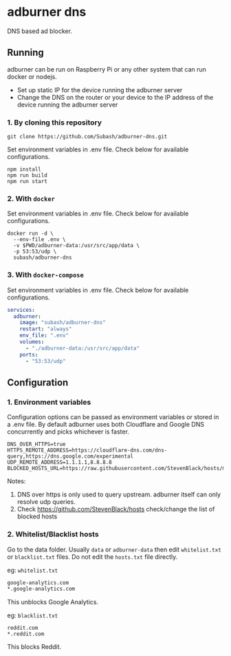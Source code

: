 # adburner dns
DNS based ad blocker.

## Running

adburner can be run on Raspberry Pi or any other system that can run docker or nodejs.

- Set up static IP for the device running the adburner server
- Change the DNS on the router or your device to the IP address of the device running the adburner server

### 1. By cloning this repository

```shell
git clone https://github.com/Subash/adburner-dns.git
```

Set environment variables in .env file. Check below for available configurations.

```shell
npm install
npm run build
npm run start
```

### 2. With `docker`

Set environment variables in .env file. Check below for available configurations.

```shell
docker run -d \
  --env-file .env \
  -v $PWD/adburner-data:/usr/src/app/data \
  -p 53:53/udp \
  subash/adburner-dns
```

### 3. With `docker-compose`

Set environment variables in .env file. Check below for available configurations.

```yaml
services:
  adburner:
    image: "subash/adburner-dns"  
    restart: "always"
    env_file: ".env"
    volumes:
      - "./adburner-data:/usr/src/app/data"
    ports:
      - "53:53/udp"
```


## Configuration

### 1. Environment variables

Configuration options can be passed as environment variables or stored in a .env file.
By default adburner uses both Cloudflare and Google DNS concurrently and picks whichever is faster.
```
DNS_OVER_HTTPS=true
HTTPS_REMOTE_ADDRESS=https://cloudflare-dns.com/dns-query,https://dns.google.com/experimental
UDP_REMOTE_ADDRESS=1.1.1.1,8.8.8.8
BLOCKED_HOSTS_URL=https://raw.githubusercontent.com/StevenBlack/hosts/master/hosts
```
Notes:
1. DNS over https is only used to query upstream. adburner itself can only resolve udp queries.
2. Check https://github.com/StevenBlack/hosts check/change the list of blocked hosts

### 2. Whitelist/Blacklist hosts

Go to the data folder. Usually `data` or `adburner-data` then edit `whitelist.txt` or `blacklist.txt` files. Do not edit the `hosts.txt` file directly.

eg: `whitelist.txt`
```txt
google-analytics.com
*.google-analytics.com
```

This unblocks Google Analytics.

eg: `blacklist.txt`

```
reddit.com
*.reddit.com
```

This blocks Reddit.

